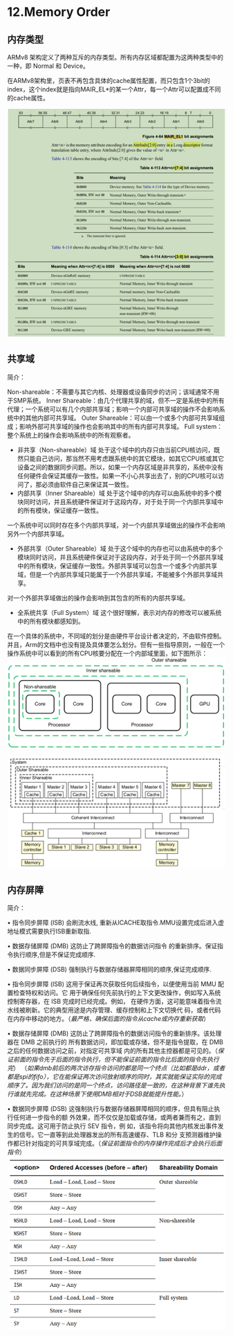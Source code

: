 # 12.Memory Order

## 内存类型

ARMv8 架构定义了两种互斥的内存类型。所有内存区域都配置为这两种类型中的一种，即 Normal 和 Device。

在ARMv8架构里，页表不再包含具体的cache属性配置，而只包含1个3bit的index，这个index就是指向MAIR_EL*的某一个Attr，每一个Attr可以配置成不同的cache属性。

![mem_attr](vx_images/25354197424971.png)

## 共享域

简介：

Non-shareable：不需要与其它内核、处理器或设备同步的访问；该域通常不用于SMP系统。
Inner Shareable：由几个代理共享的域，但不一定是系统中的所有代理；一个系统可以有几个内部共享域；影响一个内部可共享域的操作不会影响系统中的其他内部可共享域。
Outer Shareable：可以由一个或多个内部可共享域组成；影响外部可共享域的操作也会影响其中的所有内部可共享域。
Full system：整个系统上的操作会影响系统中的所有观察者。

* 非共享（Non-shareable）域
  处于这个域中的内存只由当前CPU核访问，既然只能自己访问，那当然不用考虑跟系统中的其它模块，如其它CPU核或其它设备之间的数据同步问题。所以，如果一个内存区域是非共享的，系统中没有任何硬件会保证其缓存一致性。如果一不小心共享出去了，别的CPU核可以访问了，那必须由软件自己来保证其一致性。
* 内部共享（Inner Shareable）域
  处于这个域中的内存可以由系统中的多个模块同时访问，并且系统硬件保证对于这段内存，对于处于同一个内部共享域中的所有模块，保证缓存一致性。

一个系统中可以同时存在多个内部共享域，对一个内部共享域做出的操作不会影响另外一个内部共享域。

* 外部共享（Outer Shareable）域
  处于这个域中的内存也可以由系统中的多个模块同时访问，并且系统硬件保证对于这段内存，对于处于同一个外部共享域中的所有模块，保证缓存一致性。外部共享域可以包含一个或多个内部共享域，但是一个内部共享域只能属于一个外部共享域，不能被多个外部共享域共享。

对一个外部共享域做出的操作会影响到其包含的所有的内部共享域。

* 全系统共享（Full System）域
  这个很好理解，表示对内存的修改可以被系统中的所有模块都感知到。

在一个具体的系统中，不同域的划分是由硬件平台设计者决定的，不由软件控制。并且，Arm的文档中也没有提及具体要怎么划分。但有一些指导原则，一般在一个操作系统中可以看到的所有CPU核要分配在一个内部域里面，如下图所示：
![shareable](vx_images/547866096548728.png)

![img](vx_images/share_domain.png)

## 内存屏障

简介：

• 指令同步屏障 (ISB) 会刷流水线, 重新从ICACHE取指令.MMU设置完成后进入虚地址模式需要执行ISB重新取指.

• 数据存储屏障 (DMB) 这防止了跨屏障指令的数据访问指令	的重新排序。保证指令执行顺序,但是不保证完成顺序.

• 数据同步屏障 (DSB) 强制执行与数据存储器屏障相同的顺序,保证完成顺序.

• 指令同步屏障 (ISB) 这用于保证再次获取任何后续指令，以便使用当前 MMU 配置检查特权和访问。它
用于确保任何先前执行的上下文更改操作，例如写入系统控制寄存器，在 ISB 完成时已经完成。例如，
在硬件方面，这可能意味着指令流水线被刷新。它的典型用途是内存管理、缓存控制和上下文切换代
码，或者代码在内存中移动的地方。（*最严格，确保后面的指令从cache或内存重新获取*）

• 数据存储屏障 (DMB) 这防止了跨屏障指令的数据访问指令的重新排序。该处理器在 DMB 之前执行的
所有数据访问，即加载或存储，但不是指令提取，在 DMB 之后的任何数据访问之前，对指定可共享域
内的所有其他主控器都是可见的。（*保证前面的指令先于后面的指令执行，但不能保证前面的指令比后面的指令先执行完*）
（*如果dmb前后的两次访存指令访问的都是同一个终点（比如都是ddr，或者都是spi的fifo），它在能保证两次访问放射顺序的同时，其实就能保证实际的完成顺序了。因为我们访问的是同一个终点，访问路径是一致的，在这种背景下谁先执行谁就先完成。在这种场景下使用DMB相对于DSB就能提升性能。*）

• 数据同步屏障 (DSB) 这强制执行与数据存储器屏障相同的顺序，但具有阻止执行任何进一步指令的额
外效果，而不仅仅是加载或存储，或两者兼而有之，直到同步完成。这可用于防止执行 SEV 指令，例
如，该指令将向其他内核发出事件发生的信号。它一直等到此处理器发出的所有高速缓存、TLB 和分
支预测器维护操作都已针对指定的可共享域完成。（*保证前面指令的内存操作完成后才会执行后面指令*）
![option](vx_images/264152386055371.png)
